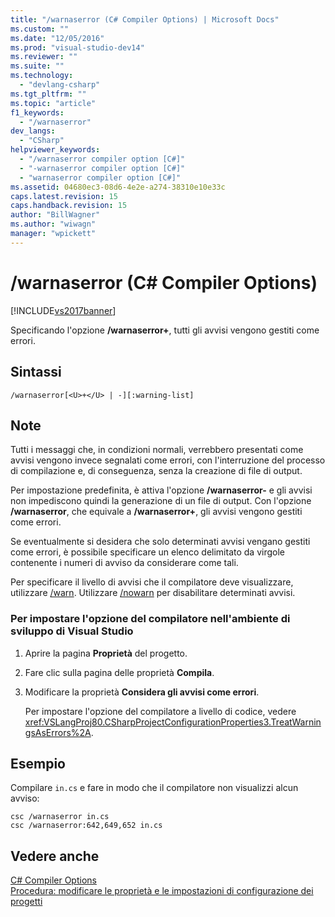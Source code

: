 ```yaml
---
title: "/warnaserror (C# Compiler Options) | Microsoft Docs"
ms.custom: ""
ms.date: "12/05/2016"
ms.prod: "visual-studio-dev14"
ms.reviewer: ""
ms.suite: ""
ms.technology: 
  - "devlang-csharp"
ms.tgt_pltfrm: ""
ms.topic: "article"
f1_keywords: 
  - "/warnaserror"
dev_langs: 
  - "CSharp"
helpviewer_keywords: 
  - "/warnaserror compiler option [C#]"
  - "-warnaserror compiler option [C#]"
  - "warnaserror compiler option [C#]"
ms.assetid: 04680ec3-08d6-4e2e-a274-38310e10e33c
caps.latest.revision: 15
caps.handback.revision: 15
author: "BillWagner"
ms.author: "wiwagn"
manager: "wpickett"
---
```

# /warnaserror (C# Compiler Options)
[!INCLUDE[vs2017banner](../../../csharp/includes/vs2017banner.md)]

Specificando l'opzione **\/warnaserror\+**, tutti gli avvisi vengono gestiti come errori.  
  
## Sintassi  
  
```  
/warnaserror[<U>+</U> | -][:warning-list]  
```  
  
## Note  
 Tutti i messaggi che, in condizioni normali, verrebbero presentati come avvisi vengono invece segnalati come errori, con l'interruzione del processo di compilazione e, di conseguenza, senza la creazione di file di output.  
  
 Per impostazione predefinita, è attiva l'opzione **\/warnaserror\-** e gli avvisi non impediscono quindi la generazione di un file di output.  Con l'opzione **\/warnaserror**, che equivale a **\/warnaserror\+**, gli avvisi vengono gestiti come errori.  
  
 Se eventualmente si desidera che solo determinati avvisi vengano gestiti come errori, è possibile specificare un elenco delimitato da virgole contenente i numeri di avviso da considerare come tali.  
  
 Per specificare il livello di avvisi che il compilatore deve visualizzare, utilizzare [\/warn](../../../csharp/language-reference/compiler-options/warn-compiler-option.md).  Utilizzare [\/nowarn](../../../csharp/language-reference/compiler-options/nowarn-compiler-option.md) per disabilitare determinati avvisi.  
  
### Per impostare l'opzione del compilatore nell'ambiente di sviluppo di Visual Studio  
  
1.  Aprire la pagina **Proprietà** del progetto.  
  
2.  Fare clic sulla pagina delle proprietà **Compila**.  
  
3.  Modificare la proprietà **Considera gli avvisi come errori**.  
  
     Per impostare l'opzione del compilatore a livello di codice, vedere <xref:VSLangProj80.CSharpProjectConfigurationProperties3.TreatWarningsAsErrors%2A>.  
  
## Esempio  
 Compilare `in.cs` e fare in modo che il compilatore non visualizzi alcun avviso:  
  
```  
csc /warnaserror in.cs  
csc /warnaserror:642,649,652 in.cs  
```  
  
## Vedere anche  
 [C\# Compiler Options](../../../csharp/language-reference/compiler-options/index.md)   
 [Procedura: modificare le proprietà e le impostazioni di configurazione dei progetti](http://msdn.microsoft.com/it-it/e7184bc5-2f2b-4b4f-aa9a-3ecfcbc48b67)